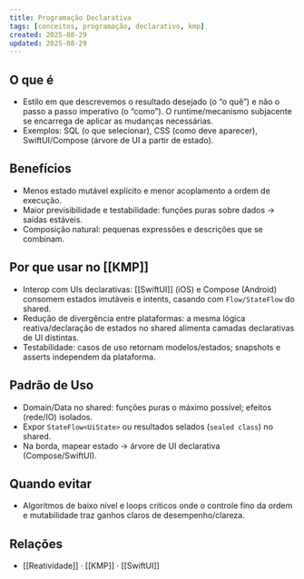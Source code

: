 ```yaml
---
title: Programação Declarativa
tags: [conceitos, programação, declarativo, kmp]
created: 2025-08-29
updated: 2025-08-29
---
```


## O que é
- Estilo em que descrevemos o resultado desejado (o “o quê”) e não o passo a passo imperativo (o “como”). O runtime/mecanismo subjacente se encarrega de aplicar as mudanças necessárias.
- Exemplos: SQL (o que selecionar), CSS (como deve aparecer), SwiftUI/Compose (árvore de UI a partir de estado).

## Benefícios
- Menos estado mutável explícito e menor acoplamento a ordem de execução.
- Maior previsibilidade e testabilidade: funções puras sobre dados → saídas estáveis.
- Composição natural: pequenas expressões e descrições que se combinam.

## Por que usar no [[KMP]]
- Interop com UIs declarativas: [[SwiftUI]] (iOS) e Compose (Android) consomem estados imutáveis e intents, casando com `Flow/StateFlow` do shared.
- Redução de divergência entre plataformas: a mesma lógica reativa/declaração de estados no shared alimenta camadas declarativas de UI distintas.
- Testabilidade: casos de uso retornam modelos/estados; snapshots e asserts independem da plataforma.

## Padrão de Uso
- Domain/Data no shared: funções puras o máximo possível; efeitos (rede/IO) isolados.
- Expor `StateFlow<UiState>` ou resultados selados (`sealed class`) no shared.
- Na borda, mapear estado → árvore de UI declarativa (Compose/SwiftUI).

## Quando evitar
- Algoritmos de baixo nível e loops críticos onde o controle fino da ordem e mutabilidade traz ganhos claros de desempenho/clareza.

## Relações
- [[Reatividade]] · [[KMP]] · [[SwiftUI]]
